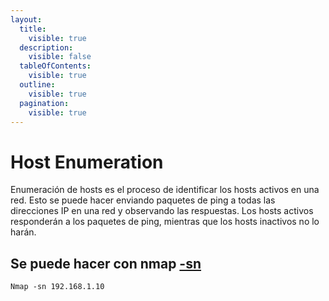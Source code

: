 ```yaml
---
layout:
  title:
    visible: true
  description:
    visible: false
  tableOfContents:
    visible: true
  outline:
    visible: true
  pagination:
    visible: true
---
```


# Host Enumeration

Enumeración de hosts es el proceso de identificar los hosts activos en una red. Esto se puede hacer enviando paquetes de ping a todas las direcciones IP en una red y observando las respuestas. Los hosts activos responderán a los paquetes de ping, mientras que los hosts inactivos no lo harán.

## Se puede hacer con nmap [-sn](../nmap/#host-discovery-scan-sn)

```
Nmap -sn 192.168.1.10
```

###
